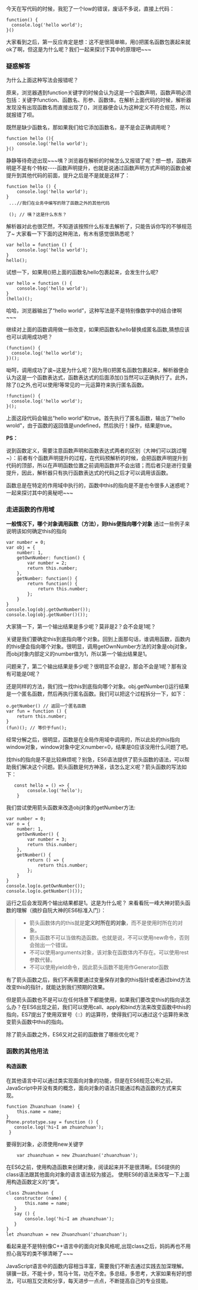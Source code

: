 今天在写代码的时候，我犯了一个low的错误，废话不多说，直接上代码：

```
function() {
  console.log('hello world');
}()
```

大家看到之后，第一反应肯定是想：这不是很简单嘛，用()把匿名函数包裹起来就ok了啊，但这是为什么呢？我们一起来探讨下其中的原理吧~~~


### 疑惑解答

为什么上面这种写法会报错呢？

原来，浏览器遇到function关键字的时候会认为这是一个函数声明，函数声明必须包括：关键字function、函数名、形参、函数体。在解析上面代码的时候，解析器发现没有出现函数名而直接出现了()，浏览器便会认为这种定义不符合规范，所以就报错了呗。

既然是缺少函数名，那如果我们给它添加函数名，是不是会正确调用呢？

```
function hello (){
    console.log('hello world');
}()
```

静静等待奇迹出现~~~咦？浏览器在解析的时候怎么又报错了呢？想一想，函数声明是不是有个特权----函数声明提升，也就是说通过函数声明方式声明的函数会被提升到其他代码的前面，提升之后是不是就是这样了：

```
function hello () {
    console.log('hello world');
}
 ...//我们在业务中编写的除了函数之外的其他代码
 
 (); // 咦？这是什么东东？
```

解析器对此也很茫然，不知道该按照什么标准去解析了，只能告诉你写的不够规范了~
大家看一下下面的这种用法，有木有感觉很熟悉呢？

```
var hello = function () {
    console.log('hello world');
}
hello();
```

试想一下，如果用()把上面的函数名hello包裹起来，会发生什么呢?

```
var hello = function () {
    console.log('hello world');
}
(hello)();
```
哈哈，浏览器输出了“hello world”，这种写法是不是特别像数学中的结合律啊~~~

继续对上面的函数调用做一些改变，如果把函数名hello替换成匿名函数,猜想应该也可以调用成功吧？

```
(function() {
  console.log('hello world');
})();
```

呦呵，调用成功了诶~这是为什么呢？因为用()把匿名函数包裹起来，解析器便会认为这是一个函数表达式，函数表达式的后面添加()当然可以正确执行了。此外，除了()之外,也可以使用!等常见的一元运算符来执行匿名函数。

```
!function() {
  console.log('hello world');
}();
```

上面这段代码会输出“hello world”和true。首先执行了匿名函数，输出了"hello wrold"，由于函数的返回值是undefined，然后执行！操作，结果是true。

**PS：**

说到函数定义，需要注意函数声明和函数表达式两者的区别（大神们可以跳过喔~）：前者有个函数声明提升的过程，在代码预解析的时候，会把函数声明提升到代码的顶部，所以在声明函数位置之前调用函数并不会出错；而后者只是进行变量提升，因此，解析器只有执行函数表达式的代码之后才可以调用该函数。


函数总是在特定的作用域中执行的，函数中this的指向是不是也令很多人迷惑呢？一起来探讨其中的奥秘吧~~~

### 走进函数的作用域

**一般情况下，哪个对象调用函数（方法），则this便指向哪个对象**
通过一些例子来说明该如何确定this的指向

```
var number = 0;
var obj = {
    number: 1,
    getOwnNumber: function() {
        var number = 2;
        return this.number;
    },
    getNumber: function() {
        return function() {
            return this.number;
        };
    }
}
console.log(obj.getOwnNumber());
console.log(obj.getNumber()());
```

大家猜一下，第一个输出结果是多少呢？莫非是2？会不会是1呢？

关键是我们要确定this到底指向哪个对象。回到上面那句话，谁调用函数，函数内的this便会指向哪个对象。很明显，调用getOwnNumber方法的对象是obj对象，而obj对象内部定义的number值为1，所以第一个输出结果是1。

问题来了，第二个输出结果是多少呢？很明显不会是2，那会不会是1呢？那有没有可能是0呢？

还是同样的方法，我们找一找this到底指向哪个对象。obj.getNumber()运行结果是一个匿名函数，然后再执行匿名函数。我们可以把这个过程拆分一下，如下：
```
o.getNumber() // 返回一个匿名函数
var fun = function () {
    return this.number;    
}
(fun)(); // 等价于fun();
```
经常分解之后，很明显，函数是在全局作用域中调用的，所以此处的this指向window对象，window对象中定义number=0，结果是0应该没用什么问题了吧。


找this的指向是不是比较麻烦呢？别急，ES6语法提供了箭头函数的语法，可以帮助我们解决这个问题。箭头函数是何方神圣，该怎么定义呢？箭头函数的写法如下：

```
   const hello = () => {
        console.log('hello');
    }
```

我们尝试使用箭头函数来改造obj对象的getNumber方法:

```
var number = 0;
var o = {
    number: 1,
    getOwnNumber() {
        var number = 3;
        return this.number;
    },
    getNumber() {
        return () => {
            return this.number;
        };
    }
}
console.log(o.getOwnNumber());
console.log(o.getNumber()());
```

运行之后会发现两个输出结果都是1。这是为什么呢？
来看看阮一峰大神对箭头函数的理解（摘抄自阮大神的ES6标准入门）：
> - 箭头函数体内的this就是**定义时所在的对象**，而不是使用时所在的对象。
>- 箭头函数不可以当做构造函数。也就是说，不可以使用new命令，否则会抛出一个错误。
> - 不可以使用arguments对象，该对象在函数体内不存在。可以使用rest参数代替。
> - 不可以使用yield命令，因此箭头函数不能用作Generator函数

有了箭头函数之后，我们不再需要通过变量保存对象的this指针或者通过bind方法改变this的指针，就能达到我们预期的效果。

但是箭头函数也不是可以在任何场景下都能使用，如果我们要改变this的指向该怎么办？在ES6出现之前，我们可以使用call、apply和bind方法来改变函数中this的指向，ES7提出了使用双冒号（::）的运算符，使得我们可以通过这个运算符来改变箭头函数中this的指向。

除了箭头函数之外，ES6又对之前的函数做了哪些优化呢？

### 函数的其他用法

#### 构造函数

在其他语言中可以通过类实现面向对象的功能，但是在ES6规范公布之前，JavaScript中并没有类的概念，面向对象的语法只能通过构造函数的方式来实现。

```
function Zhuanzhuan (name) {
    this.name = name;
}
Phone.prototype.say = function () {
   console.log('hi~I am zhuanzhuan');
 }
```

要得到对象，必须使用new关键字

```
    var zhuanzhuan = new Zhuanzhuan('zhuanzhuan');
```

 在ES6之前，使用构造函数来创建对象，阅读起来并不是很清晰。ES6提供的class语法跟其他面向对象的语言语法较为接近。
 使用ES6的语法来改写一下上面用构造函数定义的“类”。
 
 ```
class Zhuanzhuan {
    constructor (name) {
        this.name = name;
    }
    say () {
        console.log('hi~I am zhuanzhuan');
    }
}
 let zhuanzhuan = new Zhuanzhuan('zhuanzhuan');
```

看起来是不是特别像C++语言中的面向对象风格呢,出现class之后，妈妈再也不用担心我写的类不够清晰了~~~

JavaScript语言中的函数内容相当丰富，需要我们不断去通过实践去加深理解。骐骥一跃，不能十步，驽马十驾，功在不舍。多总结，多思考，大家如果有好的想法，可以相互交流和分享，每天进步一点点，不断提高自己的专业技能。
